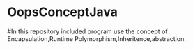 # OopsConceptJava
#In this repository included program use the concept of Encapsulation,Runtime Polymorphism,Inheritence,abstraction.
